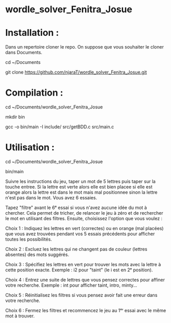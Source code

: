 # wordle_solver_Fenitra_Josue

# Installation :
 
Dans un repertoire cloner le repo. On suppose que vous souhaiter le cloner dans Documents.

cd ~/Documents

git clone https://github.com/njaraT/wordle_solver_Fenitra_Josue.git

# Compilation :

cd ~/Documents/wordle_solver_Fenitra_Josue

mkdir bin

gcc -o bin/main -I include/ src/getBDD.c src/main.c

# Utilisation :

cd ~/Documents/wordle_solver_Fenitra_Josue

bin/main


Suivre les instructions du jeu, taper un mot de 5 lettres puis taper sur la touche entree. Si la lettre est verte alors elle est bien placee si elle est orange alors la lettre est dans le mot mais mal positionnee sinon la lettre n'est pas dans le mot. Vous avez 6 essaies.

Tapez "filtre" avant le 6ᵉ essai si vous n'avez aucune idée du mot à chercher. Cela permet de tricher, de relancer le jeu à zéro et de rechercher le mot en utilisant des filtres. Ensuite, choisissez l'option que vous voulez :

Choix 1 : Indiquez les lettres en vert (correctes) ou en orange (mal placées) que vous avez trouvées pendant vos 5 essais précédents pour afficher toutes les possibilités.

Choix 2 : Excluez les lettres qui ne changent pas de couleur (lettres absentes) des mots suggérés.

Choix 3 : Spécifiez les lettres en vert pour trouver les mots avec la lettre à cette position exacte. Exemple : i2 pour "taint" (le i est en 2ᵉ position).

Choix 4 : Entrez une suite de lettres que vous pensez correctes pour affiner votre recherche. Exemple : int pour afficher taint, intro, minty...

Choix 5 : Réinitialisez les filtres si vous pensez avoir fait une erreur dans votre recherche.

Choix 6 : Fermez les filtres et recommencez le jeu au 1ᵉʳ essai avec le même mot à trouver.
